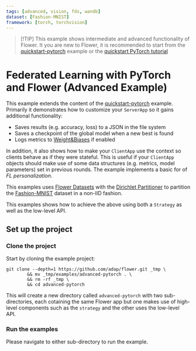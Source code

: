 ```yaml
---
tags: [advanced, vision, fds, wandb]
dataset: [Fashion-MNIST]
framework: [torch, torchvision]
---
```


> \[!TIP\]
> This example shows intermediate and advanced functionality of Flower. It you are new to Flower, it is recommended to start from the [quickstart-pytorch](https://github.com/adap/flower/tree/main/examples/quickstart-pytorch) example or the [quickstart PyTorch tutorial](https://flower.ai/docs/framework/tutorial-quickstart-pytorch.html)

# Federated Learning with PyTorch and Flower (Advanced Example)

This example extends the content of the [quickstart-pytorch](https://github.com/adap/flower/tree/main/examples/quickstart-pytorch) example. Primarily it demonstrates how to customize your `ServerApp` so it gains additional functionality:

- Saves results (e.g. accuracy, loss) to a JSON in the file system
- Saves a checkpoint of the global model when a new best is found
- Logs metrics to [Weight&Biases](<>) if enabled

In addition, it also shows how to make your `ClientApp` use the context so clients behave as if they were stateful. This is useful if your `ClientApp` objects should make use of some data structures (e.g. metrics, model parameters) set in previous rounds. The example implements a basic for of _FL personalization_.

This examples uses [Flower Datasets](https://flower.ai/docs/datasets/) with the [Dirichlet Partitioner](https://flower.ai/docs/datasets/ref-api/flwr_datasets.partitioner.DirichletPartitioner.html#flwr_datasets.partitioner.DirichletPartitioner) to partition the [Fashion-MNIST](https://huggingface.co/datasets/zalando-datasets/fashion_mnist) dataset in a non-IID fashion.

This examples shows how to achieve the above using both a `Strategy` as well as the low-level API.

## Set up the project

### Clone the project

Start by cloning the example project:

```shell
git clone --depth=1 https://github.com/adap/flower.git _tmp \
        && mv _tmp/examples/advanced-pytorch . \
        && rm -rf _tmp \
        && cd advanced-pytorch
```

This will create a new directory called `advanced-pytorch` with two sub-directories, each cotaining the same Flower app but one makes use of high-level components such as the `strategy` and the other uses the low-level API.

### Run the examples

Please navigate to either sub-directory to run the example.
